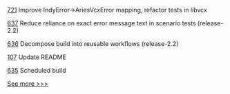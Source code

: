 
[721](https://github.com/hyperledger/aries-vcx/pull/721) Improve IndyError->AriesVcxError mapping, refactor tests in libvcx

[637](https://github.com/hyperledger/fabric-sdk-node/pull/637) Reduce reliance on exact error message text in scenario tests (release-2.2)

[636](https://github.com/hyperledger/fabric-sdk-node/pull/636) Decompose build into reusable workflows (release-2.2)

[107](https://github.com/hyperledger/firefly-tokens-erc1155/pull/107) Update README

[635](https://github.com/hyperledger/fabric-sdk-node/pull/635) Scheduled build


[See more >>>](https://start-here.hyperledger.org/pull-requests)
